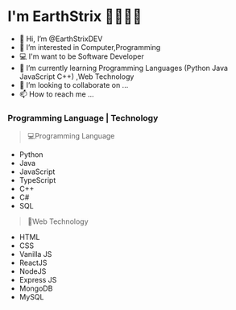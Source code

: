 # I'm EarthStrix 🤖🐶👨‍💻
- 👋 Hi, I’m @EarthStrixDEV
- 👀 I’m interested in Computer,Programming 
- 💻 I'm want to be Software Developer
- 🌱 I’m currently learning Programming Languages (Python Java JavaScript C++) ,Web Technology
- 💞️ I’m looking to collaborate on ...
- 📫 How to reach me ...

### Programming Language | Technology
> 💻Programming Language
- Python
- Java
- JavaScript
- TypeScript
- C++
- C#
- SQL
> 📱Web Technology
- HTML 
- CSS
- Vanilla JS
- ReactJS
- NodeJS
- Express JS
- MongoDB
- MySQL

<!---
EarthStrixDEV/EarthStrixDEV is a ✨ special ✨ repository because its `README.md` (this file) appears on your GitHub profile.
You can click the Preview link to take a look at your changes.
--->
